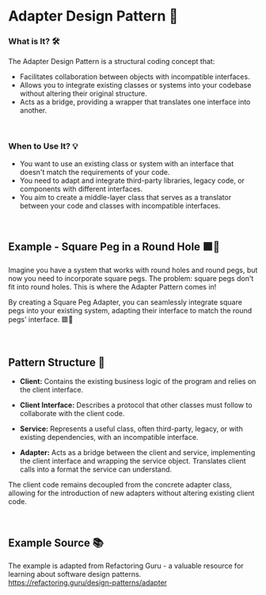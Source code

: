 # Adapter Design Pattern 🚧


### What is It? 🛠️
The Adapter Design Pattern is a structural coding concept that:

- Facilitates collaboration between objects with incompatible interfaces.
- Allows you to integrate existing classes or systems into your codebase without altering their original structure.
- Acts as a bridge, providing a wrapper that translates one interface into another.

<br>

### When to Use It? 💡

- You want to use an existing class or system with an interface that doesn't match the requirements of your code.
- You need to adapt and integrate third-party libraries, legacy code, or components with different interfaces.
- You aim to create a middle-layer class that serves as a translator between your code and classes with incompatible interfaces.


<br>


## Example - Square Peg in a Round Hole 🟩🔴

Imagine you have a system that works with round holes and round pegs, but now you need to incorporate square pegs. The problem: square pegs don't fit into round holes. This is where the Adapter Pattern comes in!

By creating a Square Peg Adapter, you can seamlessly integrate square pegs into your existing system, adapting their interface to match the round pegs' interface. 🟥🔴

<br>

## Pattern Structure 🧩

- **Client:** Contains the existing business logic of the program and relies on the client interface.

- **Client Interface:** Describes a protocol that other classes must follow to collaborate with the client code.

- **Service:** Represents a useful class, often third-party, legacy, or with existing dependencies, with an incompatible interface.

- **Adapter:** Acts as a bridge between the client and service, implementing the client interface and wrapping the service object. Translates client calls into a format the service can understand.

The client code remains decoupled from the concrete adapter class, allowing for the introduction of new adapters without altering existing client code.

<br>

## Example Source 📚

The example is adapted from Refactoring Guru - a valuable resource for learning about software design patterns. <br>
https://refactoring.guru/design-patterns/adapter